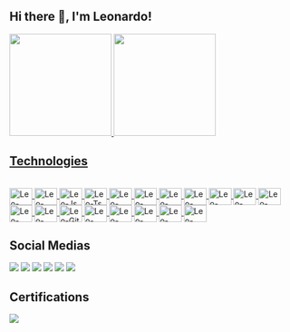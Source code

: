 ## Hi there 👋, I'm Leonardo!

<a href="https://github.com/LeoUrlian">
<img height="180em" src="https://github-readme-stats-sigma-five.vercel.app/api?username=LeoUrlian&theme=tokyonight&show_icons=true"/>
<img height="180em" src="https://github-readme-stats-sigma-five.vercel.app/api/top-langs/?username=LeoUrlian&theme=tokyonight&layout=compact"/>

## Technologies

<div style="display: inline_block"><br>
  <a href="https://developer.mozilla.org/pt-BR/docs/Web/HTML" target="_blank" rel="noreferrer"> <img align="center" alt="Leo-Html5" height="30" width="40" src="https://cdn.jsdelivr.net/gh/devicons/devicon/icons/html5/html5-original.svg" /> </a>
  <a href="https://developer.mozilla.org/pt-BR/docs/Web/CSS" target="_blank" rel="noreferrer"> <img align="center" alt="Leo-Css" height="30" width="40" src="https://cdn.jsdelivr.net/gh/devicons/devicon/icons/css3/css3-original.svg" /> </a>
  <a href="https://www.javascript.com" target="_blank" rel="noreferrer"> <img align="center" alt="Leo-Js" height="30" width="40" src="https://cdn.jsdelivr.net/gh/devicons/devicon/icons/javascript/javascript-original.svg" /> </a>
  <a href="https://www.typescriptlang.org" target="_blank" rel="noreferrer"> <img align="center" alt="Leo-Ts" height="30" width="40" src="https://cdn.jsdelivr.net/gh/devicons/devicon/icons/typescript/typescript-original.svg" /> </a>
  <a href="https://dart.dev" target="_blank" rel="noreferrer"> <img align="center" alt="Leo-Dart" height="30" width="40" src="https://cdn.jsdelivr.net/gh/devicons/devicon/icons/dart/dart-original.svg" /> </a>
  <a href="https://flutter.dev" target="_blank" rel="noreferrer"> <img align="center" alt="Leo-Flutter" height="30" width="40" src="https://cdn.jsdelivr.net/gh/devicons/devicon/icons/flutter/flutter-original.svg" /> </a>
  <a href="https://www.php.net" target="_blank" rel="noreferrer"> <img align="center" alt="Leo-Php" height="30" width="40" src="https://cdn.jsdelivr.net/gh/devicons/devicon/icons/php/php-original.svg" /> </a>
  <a href="https://www.python.org" target="_blank" rel="noreferrer"> <img align="center" alt="Leo-Python" height="30" width="40" src="https://cdn.jsdelivr.net/gh/devicons/devicon/icons/python/python-original.svg" /> </a>
  <a href="https://adonisjs.com" target="_blank" rel="noreferrer"> <img align="center" alt="Leo-Adonisjs" height="30" width="40" src="https://cdn.jsdelivr.net/gh/devicons/devicon/icons/adonisjs/adonisjs-original.svg" /> </a>
  <a href="https://laravel.com" target="_blank" rel="noreferrer"> <img align="center" alt="Leo-Laravel" height="30" width="40" src="https://cdn.jsdelivr.net/gh/devicons/devicon/icons/laravel/laravel-plain.svg" /> </a>
  <a href="https://reactjs.org" target="_blank" rel="noreferrer"> <img align="center" alt="Leo-Reactjs" height="30" width="40" src="https://cdn.jsdelivr.net/gh/devicons/devicon/icons/react/react-original.svg" /> </a>
  <a href="https://aws.amazon.com/pt/" target="_blank" rel="noreferrer"> <img align="center" alt="Leo-Aws" height="30" width="40" src="https://cdn.jsdelivr.net/gh/devicons/devicon/icons/amazonwebservices/amazonwebservices-original.svg" /> </a>
  <a href="https://www.docker.com" target="_blank" rel="noreferrer"> <img align="center" alt="Leo-Docker" height="30" width="40" src="https://cdn.jsdelivr.net/gh/devicons/devicon/icons/docker/docker-original.svg" /> </a>
  <a href="https://git-scm.com" target="_blank" rel="noreferrer"> <img align="center" alt="Leo-Git" height="30" width="40" src="https://cdn.jsdelivr.net/gh/devicons/devicon/icons/git/git-original.svg" /> </a>
  <a href="https://github.com" target="_blank" rel="noreferrer"> <img align="center" alt="Leo-Github" height="30" width="40" src="https://cdn.jsdelivr.net/gh/devicons/devicon/icons/github/github-original.svg" /> </a>  
  <a href="https://www.linux.org" target="_blank" rel="noreferrer"> <img align="center" alt="Leo-Linux" height="30" width="40" src="https://cdn.jsdelivr.net/gh/devicons/devicon/icons/linux/linux-original.svg" /> </a>
  <a href="https://www.mysql.com" target="_blank" rel="noreferrer"> <img align="center" alt="Leo-Mysql" height="30" width="40" src="https://cdn.jsdelivr.net/gh/devicons/devicon/icons/mysql/mysql-original.svg" /> </a>
  <a href="https://www.postgresql.org" target="_blank" rel="noreferrer"> <img align="center" alt="Leo-Postgresql" height="30" width="40" src="https://cdn.jsdelivr.net/gh/devicons/devicon/icons/postgresql/postgresql-original.svg" /> </a>
  <a href="https://code.visualstudio.com" target="_blank" rel="noreferrer"> <img align="center" alt="Leo-Vscode" height="30" width="40" src="https://cdn.jsdelivr.net/gh/devicons/devicon/icons/vscode/vscode-original.svg" /> </a>
</div>
  
## Social Medias
 
<div> 
  <a href="https://www.instagram.com/leonardo_sudati/" target="_blank"><img src="https://img.shields.io/badge/Instagram-E4405F?style=for-the-badge&logo=instagram&logoColor=white" target="_blank"></a>
  <a href="https://www.facebook.com/leonardosudati.urlian/" target="_blank"><img src="https://img.shields.io/badge/Facebook-1877F2?style=for-the-badge&logo=facebook&logoColor=white" target="_blank"></a>
  <a href="https://twitter.com/LeoSudati" target="_blank"><img src="https://img.shields.io/badge/Twitter-1DA1F2?style=for-the-badge&logo=twitter&logoColor=white" target="_blank"></a>
  <a href="https://www.linkedin.com/in/leonardo-sudati-urlian-795a941a5/" target="_blank"><img src="https://img.shields.io/badge/LinkedIn-0077B5?style=for-the-badge&logo=linkedin&logoColor=white" target="_blank"></a>
  <a href="mailto:leonardosudatiurlian@gmail.com.br
"><img src="https://img.shields.io/badge/Gmail-D14836?style=for-the-badge&logo=gmail&logoColor=white" target="_blank"></a>
  <a href="mailto:leourlian@hotmail.com
"><img src="https://img.shields.io/badge/Microsoft_Outlook-0078D4?style=for-the-badge&logo=microsoft-outlook&logoColor=white" target="_blank"></a>
</div>

## Certifications

<div>
<a title="AWS Certified Cloud Practitioner" href="https://www.credly.com/badges/4c4870ef-04e9-4d19-89ca-c74e81d42fea?source=linked_in_profile" target="_blank"><img src="https://img.shields.io/badge/Amazon_AWS-232F3E?style=for-the-badge&logo=amazon-aws&logoColor=white" target="_blank"></a>
</div>
